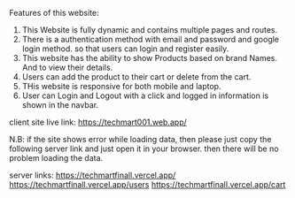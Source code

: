 Features of this website:

1. This Website is fully dynamic and contains multiple pages and routes.
2. There is a authentication method with email and password and google login method. so that users can login and register easily.
3. This website has the ability to show Products based on brand Names. And to view their details.
4. Users can add the product to their cart or delete from the cart.
5. THis website is responsive for both mobile and laptop.
6. User can Login and Logout with a click and logged in information is shown in the navbar.


client site live link:  https://techmart001.web.app/



N.B: if the site shows error while loading data, then please just copy the following server link and just open it in your browser. then there will be no problem loading the data.

server links:
https://techmartfinall.vercel.app/ 
https://techmartfinall.vercel.app/users 
https://techmartfinall.vercel.app/cart 